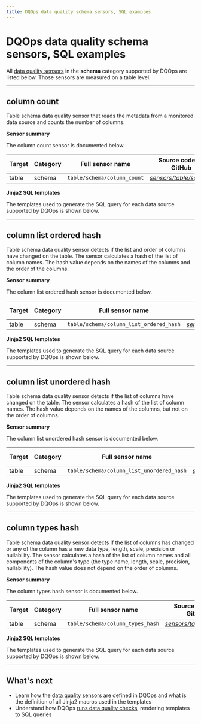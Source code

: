 ```yaml
---
title: DQOps data quality schema sensors, SQL examples
---
```

# DQOps data quality schema sensors, SQL examples
All [data quality sensors](../../../dqo-concepts/definition-of-data-quality-sensors.md) in the **schema** category supported by DQOps are listed below. Those sensors are measured on a table level.

---


## column count
Table schema data quality sensor that reads the metadata from a monitored data source and counts the number of columns.

**Sensor summary**

The column count sensor is documented below.

| Target | Category | Full sensor name | Source code on GitHub |
|--------|----------|------------------|-----------------------|
| table | schema | <span class="no-wrap-code">`table/schema/column_count`</span> | [*sensors/table/schema*](https://github.com/dqops/dqo/tree/develop/home/sensors/table/schema/) |







**Jinja2 SQL templates**

The templates used to generate the SQL query for each data source supported by DQOps is shown below.

___



## column list ordered hash
Table schema data quality sensor detects if the list and order of columns have changed on the table.
 The sensor calculates a hash of the list of column names. The hash value depends on the names of the columns and the order of the columns.

**Sensor summary**

The column list ordered hash sensor is documented below.

| Target | Category | Full sensor name | Source code on GitHub |
|--------|----------|------------------|-----------------------|
| table | schema | <span class="no-wrap-code">`table/schema/column_list_ordered_hash`</span> | [*sensors/table/schema*](https://github.com/dqops/dqo/tree/develop/home/sensors/table/schema/) |







**Jinja2 SQL templates**

The templates used to generate the SQL query for each data source supported by DQOps is shown below.

___



## column list unordered hash
Table schema data quality sensor detects if the list of columns have changed on the table.
 The sensor calculates a hash of the list of column names. The hash value depends on the names of the columns, but not on the order of columns.

**Sensor summary**

The column list unordered hash sensor is documented below.

| Target | Category | Full sensor name | Source code on GitHub |
|--------|----------|------------------|-----------------------|
| table | schema | <span class="no-wrap-code">`table/schema/column_list_unordered_hash`</span> | [*sensors/table/schema*](https://github.com/dqops/dqo/tree/develop/home/sensors/table/schema/) |







**Jinja2 SQL templates**

The templates used to generate the SQL query for each data source supported by DQOps is shown below.

___



## column types hash
Table schema data quality sensor detects if the list of columns has changed or any of the column has a new data type, length, scale, precision or nullability.
 The sensor calculates a hash of the list of column names and all components of the column&#x27;s type (the type name, length, scale, precision, nullability).
 The hash value does not depend on the order of columns.

**Sensor summary**

The column types hash sensor is documented below.

| Target | Category | Full sensor name | Source code on GitHub |
|--------|----------|------------------|-----------------------|
| table | schema | <span class="no-wrap-code">`table/schema/column_types_hash`</span> | [*sensors/table/schema*](https://github.com/dqops/dqo/tree/develop/home/sensors/table/schema/) |







**Jinja2 SQL templates**

The templates used to generate the SQL query for each data source supported by DQOps is shown below.

___




## What's next
- Learn how the [data quality sensors](../../../dqo-concepts/definition-of-data-quality-sensors.md) are defined in DQOps and what is the definition of all Jinja2 macros used in the templates
- Understand how DQOps [runs data quality checks](../../../dqo-concepts/architecture/data-quality-check-execution-flow.md), rendering templates to SQL queries

